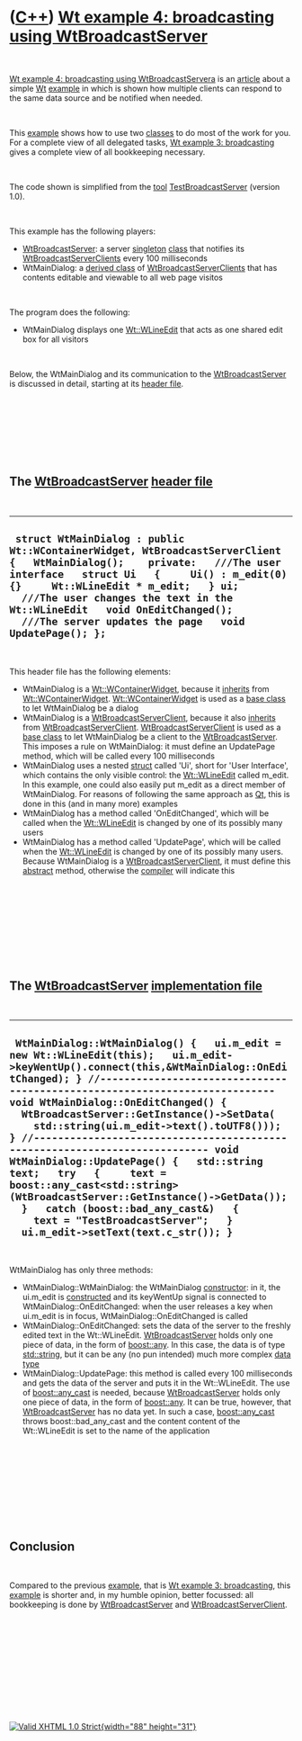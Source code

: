 



 

 

 

 

 

([C++](Cpp.htm)) [Wt example 4: broadcasting using WtBroadcastServer](CppWtExample4.htm)
========================================================================================

 

[Wt example 4: broadcasting using WtBroadcastServera](CppWtExample4.htm)
is an [article](CppArticle.htm) about a simple [Wt](CppWt.htm)
[example](CppWtExample.htm) in which is shown how multiple clients can
respond to the same data source and be notified when needed.

 

This [example](CppWtExample.htm) shows how to use two
[classes](CppClass.htm) to do most of the work for you. For a complete
view of all delegated tasks, [Wt example 3:
broadcasting](CppWtExample3.htm) gives a complete view of all
bookkeeping necessary.

 

The code shown is simplified from the [tool](Tools.htm)
[TestBroadcastServer](ToolTestBroadcastServer.htm) (version 1.0).

 

This example has the following players:

-   [WtBroadcastServer](CppWtBroadcastServer.htm): a server
    [singleton](CppSingleton.htm) [class](CppClass.htm) that notifies
    its [WtBroadcastServerClients](CppWtBroadcastServerClient.htm) every
    100 milliseconds
-   WtMainDialog: a [derived class](CppDerivedClass.htm) of
    [WtBroadcastServerClients](CppWtBroadcastServerClient.htm) that has
    contents editable and viewable to all web page visitos

 

The program does the following:

-   WtMainDialog displays one [Wt::WLineEdit](CppWLineEdit.htm) that
    acts as one shared edit box for all visitors

 

Below, the WtMainDialog and its communication to the
[WtBroadcastServer](CppWtBroadcastServer.htm) is discussed in detail,
starting at its [header file](CppHeaderFile.htm).

 

 

 

 

The [WtBroadcastServer](CppWtBroadcastServer.htm) [header file](CppHeaderFile.htm)
----------------------------------------------------------------------------------

 

  ----------------------------------------------------------------------------------------------------------------------------------------------------------------------------------------------------------------------------------------------------------------------------------------------------------------------------------------------------------
  ` struct WtMainDialog : public Wt::WContainerWidget, WtBroadcastServerClient {   WtMainDialog();    private:   ///The user interface   struct Ui   {     Ui() : m_edit(0) {}     Wt::WLineEdit * m_edit;   } ui;    ///The user changes the text in the Wt::WLineEdit   void OnEditChanged();    ///The server updates the page   void UpdatePage(); };`
  ----------------------------------------------------------------------------------------------------------------------------------------------------------------------------------------------------------------------------------------------------------------------------------------------------------------------------------------------------------

 

This header file has the following elements:

-   WtMainDialog is a [Wt::WContainerWidget](CppWContainerWidget.htm),
    because it [inherits](CppInheritance.htm) from
    [Wt::WContainerWidget](CppWContainerWidget.htm).
    [Wt::WContainerWidget](CppWContainerWidget.htm) is used as a [base
    class](CppBaseClass.htm) to let WtMainDialog be a dialog
-   WtMainDialog is a
    [WtBroadcastServerClient](CppWtBroadcastServerClient.htm), because
    it also [inherits](CppInheritance.htm) from
    [WtBroadcastServerClient](CppWtBroadcastServerClient.htm).
    [WtBroadcastServerClient](CppWtBroadcastServerClient.htm) is used as
    a [base class](CppBaseClass.htm) to let WtMainDialog be a client to
    the [WtBroadcastServer](CppWtBroadcastServer.htm). This imposes a
    rule on WtMainDialog: it must define an UpdatePage method, which
    will be called every 100 milliseconds
-   WtMainDialog uses a nested [struct](CppStruct.htm) called 'Ui',
    short for 'User Interface', which contains the only visible control:
    the [Wt::WLineEdit](CppWLineEdit.htm) called m\_edit. In this
    example, one could also easily put m\_edit as a direct member
    of WtMainDialog. For reasons of following the same approach as
    [Qt](CppQt.htm), this is done in this (and in many more) examples
-   WtMainDialog has a method called 'OnEditChanged', which will be
    called when the [Wt::WLineEdit](CppWLineEdit.htm) is changed by one
    of its possibly many users
-   WtMainDialog has a method called 'UpdatePage', which will be called
    when the [Wt::WLineEdit](CppWLineEdit.htm) is changed by one of its
    possibly many users. Because WtMainDialog is a
    [WtBroadcastServerClient](CppWtBroadcastServerClient.htm), it must
    define this [abstract](CppAbstract.htm) method, otherwise the
    [compiler](CppCompiler.htm) will indicate this

 

 

 

 

 

The [WtBroadcastServer](CppWtBroadcastServer.htm) [implementation file](CppImplementationFile.htm)
--------------------------------------------------------------------------------------------------

 

  ------------------------------------------------------------------------------------------------------------------------------------------------------------------------------------------------------------------------------------------------------------------------------------------------------------------------------------------------------------------------------------------------------------------------------------------------------------------------------------------------------------------------------------------------------------------------------------------------------------------------------------------------------------------------------------------------------------------------
  ` WtMainDialog::WtMainDialog() {   ui.m_edit = new Wt::WLineEdit(this);   ui.m_edit->keyWentUp().connect(this,&WtMainDialog::OnEditChanged); } //--------------------------------------------------------------------------- void WtMainDialog::OnEditChanged() {   WtBroadcastServer::GetInstance()->SetData(     std::string(ui.m_edit->text().toUTF8())); } //--------------------------------------------------------------------------- void WtMainDialog::UpdatePage() {   std::string text;   try   {     text = boost::any_cast<std::string>(WtBroadcastServer::GetInstance()->GetData());   }   catch (boost::bad_any_cast&)   {     text = "TestBroadcastServer";   }   ui.m_edit->setText(text.c_str()); }`
  ------------------------------------------------------------------------------------------------------------------------------------------------------------------------------------------------------------------------------------------------------------------------------------------------------------------------------------------------------------------------------------------------------------------------------------------------------------------------------------------------------------------------------------------------------------------------------------------------------------------------------------------------------------------------------------------------------------------------

 

WtMainDialog has only three methods:

-   WtMainDialog::WtMainDialog: the WtMainDialog
    [constructor](CppConstructor.htm): in it, the ui.m\_edit is
    [constructed](CppConstructor.htm) and its keyWentUp signal is
    connected to WtMainDialog::OnEditChanged: when the user releases a
    key when ui.m\_edit is in focus, WtMainDialog::OnEditChanged is
    called
-   WtMainDialog::OnEditChanged: sets the data of the server to the
    freshly edited text in the Wt::WLineEdit.
    [WtBroadcastServer](CppWtBroadcastServer.htm) holds only one piece
    of data, in the form of [boost::any](CppAny.htm). In this case, the
    data is of type [std::string](CppString.htm), but it can be any (no
    pun intended) much more complex [data type](CppDataType.htm)
-   WtMainDialog::UpdatePage: this method is called every 100
    milliseconds and gets the data of the server and puts it in the
    Wt::WLineEdit. The use of [boost::any\_cast](CppAny_cast.htm) is
    needed, because [WtBroadcastServer](CppWtBroadcastServer.htm) holds
    only one piece of data, in the form of [boost::any](CppAny.htm). It
    can be true, however, that
    [WtBroadcastServer](CppWtBroadcastServer.htm) has no data yet. In
    such a case, [boost::any\_cast](CppAny_cast.htm) throws
    boost::bad\_any\_cast and the content content of the Wt::WLineEdit
    is set to the name of the application

 

 

 

 

 

Conclusion
----------

 

Compared to the previous [example](CppWtExample.htm), that is [Wt
example 3: broadcasting](CppWtExample3.htm), this
[example](CppWtExample.htm) is shorter and, in my humble opinion, better
focussed: all bookkeeping is done by
[WtBroadcastServer](CppWtBroadcastServer.htm) and
[WtBroadcastServerClient](CppWtBroadcastServerClient.htm).

 

 

 

 

 





 

[![Valid XHTML 1.0 Strict](valid-xhtml10.png){width="88"
height="31"}](http://validator.w3.org/check?uri=referer)
